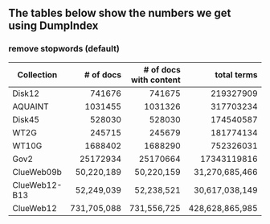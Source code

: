 ## The tables below show the numbers we get using DumpIndex


### remove stopwords (default)

Collection     | # of docs   | # of docs with content |  total terms | unique terms |
---------------|------------:|-----------------------:|-------------:|--------------|
Disk12         | 741676      | 741675                 |  219327909   | 950715       |
AQUAINT        | 1031455     | 1031326                |  317703234   | 966882       |
Disk45         | 528030      | 528030                 |  174540587   | 923435       |
WT2G           | 245715      | 245679                 |  181774134   | 1653144      |
WT10G          | 1688402     | 1688290                |  752326031   |              |
Gov2           | 25172934    | 25170664               |  17343119816 |              |
ClueWeb09b     |  50,220,189 |            50,220,159  |  31,270,685,466 |   127,464,531 |
ClueWeb12-B13  |  52,249,039 |            52,238,521  |  30,617,038,149 |   201,838,374 |
ClueWeb12      | 731,705,088 |           731,556,725  | 428,628,865,985 | 1,364,074,229 |
